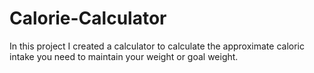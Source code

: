 # Calorie-Calculator
In this project I created a calculator to calculate the approximate caloric intake you need to maintain your weight or goal weight.
